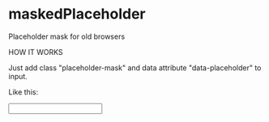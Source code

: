 # maskedPlaceholder
Placeholder mask for old browsers

HOW IT WORKS

Just add class "placeholder-mask" and data attribute "data-placeholder" to input.

Like this:

<input type="text" data-placeholder="1111111111" class="placeholder-mask">

